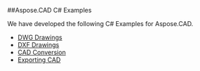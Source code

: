 ##Aspose.CAD C# Examples

We have developed the following C# Examples for Aspose.CAD.

* [DWG Drawings](DWG-Drawings)
* [DXF Drawings](DXF-Drawings)
* [CAD Conversion](ConvertingCAD)
* [Exporting CAD](Export)
